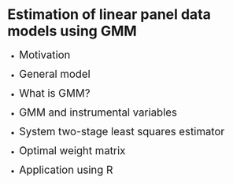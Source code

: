 # Estimation of linear panel data models using GMM
- <span style="font-size:150%">Motivation</span> <br>

- <span style="font-size:150%">General model</span> <br>

- <span style="font-size:150%">What is GMM?</span> <br>

- <span style="font-size:150%">GMM and instrumental variables</span> <br>

- <span style="font-size:150%">System two-stage least squares estimator</span> <br>

- <span style="font-size:150%">Optimal weight matrix</span><br>

- <span style="font-size:150%">Application using R</span>

